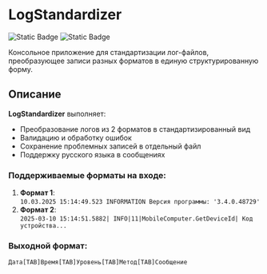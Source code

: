 # LogStandardizer

![Static Badge](https://img.shields.io/badge/Language-C%23-blue?logo=c-sharp)
![Static Badge](https://img.shields.io/badge/.NET-6.0-purple)

Консольное приложение для стандартизации лог-файлов, преобразующее записи разных форматов в единую структурированную форму.

## Описание

**LogStandardizer** выполняет:

- Преобразование логов из 2 форматов в стандартизированный вид
- Валидацию и обработку ошибок
- Сохранение проблемных записей в отдельный файл
- Поддержку русского языка в сообщениях

### Поддерживаемые форматы на входе:
1. **Формат 1**:  
   `10.03.2025 15:14:49.523 INFORMATION Версия программы: '3.4.0.48729'`
2. **Формат 2**:  
   `2025-03-10 15:14:51.5882| INFO|11|MobileComputer.GetDeviceId| Код устройства...`

### Выходной формат:
`Дата[TAB]Время[TAB]Уровень[TAB]Метод[TAB]Сообщение`
